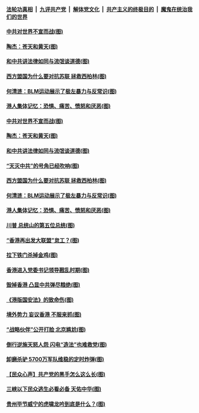

####  [法轮功真相](../../../../basic/blob/master/README.md?t=07062231) &nbsp;|&nbsp; [九评共产党](../../../../9ping.md/blob/master/README.md?t=07062231) &nbsp;|&nbsp; [解体党文化](../../../../jtdwh.md/blob/master/README.md?t=07062231)  &nbsp;|&nbsp; [共产主义的终极目的](../../../../gczydzjmd.md/blob/master/README.md?t=07062231) &nbsp;|&nbsp; [魔鬼在统治我们的世界](../../../../mgztzwmdsj.md/blob/master/README.md?t=07062231) 

#### [中共对世界不宣而战(图)](../pages/p4/938776.md?t=07062231) 

#### [陶杰：苍天和黄天(图)](../pages/p4/938772.md?t=07062231) 

#### [和中共讲法律如同与流氓谈道德(图)](../pages/p4/938769.md?t=07062231) 

#### [西方盟国为什么要对抗苏联 拯救西柏林(图)](../pages/p4/938774.md?t=07062231) 

#### [何清涟：BLM运动展示了极左暴力与反常识(图)](../pages/p4/938770.md?t=07062231) 

#### [港人集体记忆：恐惧、痛苦、愤怒和厌恶(图)](../pages/p4/938710.md?t=07062231) 

#### [中共对世界不宣而战(图)](../pages/p4/938776.md?t=07062231) 

#### [陶杰：苍天和黄天(图)](../pages/p4/938772.md?t=07062231) 

#### [和中共讲法律如同与流氓谈道德(图)](../pages/p4/938769.md?t=07062231) 

#### [“天灭中共”的号角已经吹响(图)](../pages/p4/938768.md?t=07062231) 

#### [西方盟国为什么要对抗苏联 拯救西柏林(图)](../pages/p4/938774.md?t=07062231) 

#### [何清涟：BLM运动展示了极左暴力与反常识(图)](../pages/p4/938770.md?t=07062231) 

#### [港人集体记忆：恐惧、痛苦、愤怒和厌恶(图)](../pages/p4/938710.md?t=07062231) 

#### [川普 总统山的第五位总统(图)](../pages/p4/938647.md?t=07062231) 

#### [“香港再出发大联盟”怠工？(图)](../pages/p4/938701.md?t=07062231) 

#### [拉下铁门杀掉金鸡(图)](../pages/p4/938671.md?t=07062231) 

#### [香港进入党委书记领导戡乱时期(图)](../pages/p4/938667.md?t=07062231) 

#### [毁掉香港 凸显中共弹尽粮绝(图)](../pages/p4/938674.md?t=07062231) 

#### [《港版国安法》的致命伤(图)](../pages/p4/938700.md?t=07062231) 

#### [境外势力 妄议香港 不服来抓(图)](../pages/p4/938616.md?t=07062231) 

#### [“战略伙伴”公开打脸 北京尴尬(图)](../pages/p4/938610.md?t=07062231) 

#### [倒行逆施天怒人怨 闪电“造法”也难救党(图)](../pages/p4/938609.md?t=07062231) 

#### [卸磨杀驴 5700万军队维稳的定时炸弹(图)](../pages/p4/938607.md?t=07062231) 

#### [【民众心声】共产党的黑手怎么这么长(图)](../pages/p4/938456.md?t=07062231) 

#### [三峡以下民众逃生必看必备 天佑中华(图)](../pages/p4/938593.md?t=07062231) 

#### [贵州毕节威宁的虎啸龙吟到底是什么？(图)](../pages/p4/938596.md?t=07062231) 

